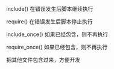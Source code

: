 include() 在错误发生后脚本继续执行

require() 在错误发生后脚本停止执行

include_once() 如果已经包含，则不再执行

require_once() 如果已经包含，则不再执行



把其他文件包含过来，方便开发